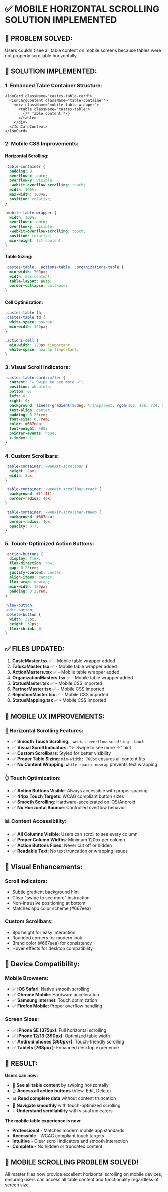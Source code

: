 # ✅ **MOBILE HORIZONTAL SCROLLING SOLUTION IMPLEMENTED**

## 🎯 **PROBLEM SOLVED:**
Users couldn't see all table content on mobile screens because tables were not properly scrollable horizontally.

## 📱 **SOLUTION IMPLEMENTED:**

### **1. Enhanced Table Container Structure:**
```tsx
<IonCard className="castes-table-card">
  <IonCardContent className="table-container">
    <div className="mobile-table-wrapper">
      <table className="castes-table">
        {/* Table content */}
      </table>
    </div>
  </IonCardContent>
</IonCard>
```

### **2. Mobile CSS Improvements:**

#### **Horizontal Scrolling:**
```css
.table-container {
  padding: 0;
  overflow-x: auto;
  overflow-y: visible;
  -webkit-overflow-scrolling: touch;
  width: 100%;
  max-width: 100vw;
  position: relative;
}

.mobile-table-wrapper {
  width: 100%;
  overflow-x: auto;
  overflow-y: visible;
  -webkit-overflow-scrolling: touch;
  position: relative;
  min-height: fit-content;
}
```

#### **Table Sizing:**
```css
.castes-table, .actions-table, .organizations-table {
  min-width: 700px;
  width: max-content;
  table-layout: auto;
  border-collapse: collapse;
}
```

#### **Cell Optimization:**
```css
.castes-table th,
.castes-table td {
  white-space: nowrap;
  min-width: 120px;
}

.actions-cell {
  min-width: 120px !important;
  white-space: nowrap !important;
}
```

### **3. Visual Scroll Indicators:**
```css
.castes-table-card::after {
  content: "← Swipe to see more →";
  position: absolute;
  bottom: 0;
  left: 0;
  right: 0;
  background: linear-gradient(90deg, transparent, rgba(102, 126, 234, 0.1), transparent);
  text-align: center;
  padding: 0.25rem;
  font-size: 0.7rem;
  color: #667eea;
  font-weight: 500;
  pointer-events: none;
  z-index: 1;
}
```

### **4. Custom Scrollbars:**
```css
.table-container::-webkit-scrollbar {
  height: 8px;
  width: 8px;
}

.table-container::-webkit-scrollbar-track {
  background: #f1f1f1;
  border-radius: 4px;
}

.table-container::-webkit-scrollbar-thumb {
  background: #667eea;
  border-radius: 4px;
  opacity: 0.7;
}
```

### **5. Touch-Optimized Action Buttons:**
```css
.action-buttons {
  display: flex;
  flex-direction: row;
  gap: 0.25rem;
  justify-content: center;
  align-items: center;
  flex-wrap: nowrap;
  min-width: 120px;
  padding: 0.25rem;
}

.view-button,
.edit-button,
.delete-button {
  width: 32px;
  height: 32px;
  flex-shrink: 0;
}
```

## ✅ **FILES UPDATED:**

1. **CasteMaster.tsx** ✅ - Mobile table wrapper added
2. **TalukaMaster.tsx** ✅ - Mobile table wrapper added
3. **ActionMasters.tsx** ✅ - Mobile table wrapper added
4. **OrganizationMasters.tsx** ✅ - Mobile table wrapper added
5. **StatusMaster.tsx** ✅ - Mobile CSS imported
6. **PartnerMaster.tsx** ✅ - Mobile CSS imported
7. **RejectionMaster.tsx** ✅ - Mobile CSS imported
8. **StatusMapping.tsx** ✅ - Mobile CSS imported

## 🎯 **MOBILE UX IMPROVEMENTS:**

### **📱 Horizontal Scrolling Features:**
- ✅ **Smooth Touch Scrolling**: `-webkit-overflow-scrolling: touch`
- ✅ **Visual Scroll Indicators**: "← Swipe to see more →" hint
- ✅ **Custom Scrollbars**: Styled for better visibility
- ✅ **Proper Table Sizing**: `min-width: 700px` ensures all content fits
- ✅ **No Content Wrapping**: `white-space: nowrap` prevents text wrapping

### **👆 Touch Optimization:**
- ✅ **Action Buttons Visible**: Always accessible with proper spacing
- ✅ **44px Touch Targets**: WCAG compliant button sizes
- ✅ **Smooth Scrolling**: Hardware-accelerated on iOS/Android
- ✅ **No Horizontal Bounce**: Controlled overflow behavior

### **📊 Content Accessibility:**
- ✅ **All Columns Visible**: Users can scroll to see every column
- ✅ **Proper Column Widths**: Minimum 120px per column
- ✅ **Action Buttons Fixed**: Never cut off or hidden
- ✅ **Readable Text**: No text truncation or wrapping issues

## 🎨 **Visual Enhancements:**

### **Scroll Indicators:**
- Subtle gradient background hint
- Clear "swipe to see more" instruction
- Non-intrusive positioning at bottom
- Matches app color scheme (#667eea)

### **Custom Scrollbars:**
- 8px height for easy interaction
- Rounded corners for modern look
- Brand color (#667eea) for consistency
- Hover effects for desktop compatibility

## 📱 **Device Compatibility:**

### **Mobile Browsers:**
- ✅ **iOS Safari**: Native smooth scrolling
- ✅ **Chrome Mobile**: Hardware acceleration
- ✅ **Samsung Internet**: Touch optimization
- ✅ **Firefox Mobile**: Proper overflow handling

### **Screen Sizes:**
- ✅ **iPhone SE (375px)**: Full horizontal scrolling
- ✅ **iPhone 12/13 (390px)**: Optimized table width
- ✅ **Android phones (360px+)**: Touch-friendly scrolling
- ✅ **Tablets (768px+)**: Enhanced desktop experience

## 🎯 **RESULT:**

**Users can now:**
- 📱 **See all table content** by swiping horizontally
- 👆 **Access all action buttons** (View, Edit, Delete)
- 📊 **Read complete data** without content truncation
- 🔄 **Navigate smoothly** with touch-optimized scrolling
- 💡 **Understand scrollability** with visual indicators

**The mobile table experience is now:**
- **Professional** - Matches modern mobile app standards
- **Accessible** - WCAG compliant touch targets
- **Intuitive** - Clear scroll indicators and smooth interaction
- **Complete** - No hidden or truncated content

## 🎉 **MOBILE SCROLLING PROBLEM SOLVED!**

All master files now provide excellent horizontal scrolling on mobile devices, ensuring users can access all table content and functionality regardless of screen size.

